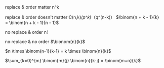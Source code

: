replace & order matter    n^k

replace & order doesn't matter C(n,k)*(p^k)*（q^(n-k)） $\binom{n + k - 1}{k} = \binom{n + k - 1}{n - 1}$

no replace & order n!

no replace & no order $\bionom{n}{k}$

$n \times \binom{n-1}{k-1} = k \times \binom{n}{k}$ 

$\sum_{k=0}^{m} \binom{m}{j} \binom{n}{k-j} = \binom{m+n}{k}$
